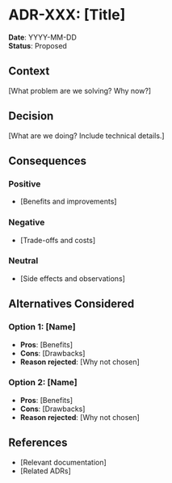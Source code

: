 # ADR-XXX: [Title]

**Date**: YYYY-MM-DD  
**Status**: Proposed

## Context

[What problem are we solving? Why now?]

## Decision

[What are we doing? Include technical details.]

## Consequences

### Positive
- [Benefits and improvements]

### Negative
- [Trade-offs and costs]

### Neutral
- [Side effects and observations]

## Alternatives Considered

### Option 1: [Name]
- **Pros**: [Benefits]
- **Cons**: [Drawbacks]
- **Reason rejected**: [Why not chosen]

### Option 2: [Name]
- **Pros**: [Benefits]
- **Cons**: [Drawbacks]
- **Reason rejected**: [Why not chosen]

## References
- [Relevant documentation]
- [Related ADRs]